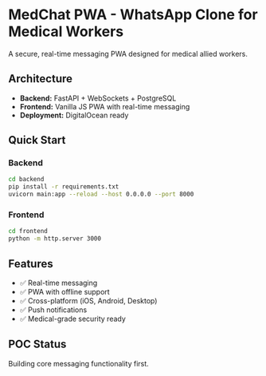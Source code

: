 # MedChat PWA - WhatsApp Clone for Medical Workers

A secure, real-time messaging PWA designed for medical allied workers.

## Architecture

- **Backend:** FastAPI + WebSockets + PostgreSQL
- **Frontend:** Vanilla JS PWA with real-time messaging
- **Deployment:** DigitalOcean ready

## Quick Start

### Backend
```bash
cd backend
pip install -r requirements.txt
uvicorn main:app --reload --host 0.0.0.0 --port 8000
```

### Frontend
```bash
cd frontend
python -m http.server 3000
```

## Features

- ✅ Real-time messaging
- ✅ PWA with offline support
- ✅ Cross-platform (iOS, Android, Desktop)
- ✅ Push notifications
- ✅ Medical-grade security ready

## POC Status

Building core messaging functionality first.